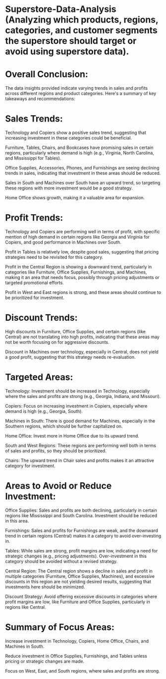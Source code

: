 # Superstore-Data-Analysis (Analyzing which products, regions, categories, and customer segments the superstore should target or avoid using superstore data).

# Overall Conclusion:

The data insights provided indicate varying trends in sales and profits across different regions and product categories. Here's a summary of key takeaways and recommendations:

# Sales Trends:

Technology and Copiers show a positive sales trend, suggesting that increasing investment in these categories could be beneficial.

Furniture, Tables, Chairs, and Bookcases have promising sales in certain regions, particularly where demand is high (e.g., Virginia, North Carolina, and Mississippi for Tables).

Office Supplies, Accessories, Phones, and Furnishings are seeing declining trends in sales, indicating that investment in these areas should be reduced.

Sales in South and Machines over South have an upward trend, so targeting these regions with more investment would be a good strategy.

Home Office shows growth, making it a valuable area for expansion.

# Profit Trends:

Technology and Copiers are performing well in terms of profit, with specific mention of high demand in certain regions like Georgia and Virginia for Copiers, and good performance in Machines over South.

Profit in Tables is relatively low, despite good sales, suggesting that pricing strategies need to be revisited for this category.

Profit in the Central Region is showing a downward trend, particularly in categories like Furniture, Office Supplies, Furnishings, and Machines, making it an area that needs focus, possibly through pricing 
adjustments or targeted promotional efforts.

Profit in West and East regions is strong, and these areas should continue to be prioritized for investment.

# Discount Trends:

High discounts in Furniture, Office Supplies, and certain regions (like Central) are not translating into high profits, indicating that these areas may not be worth focusing on for aggressive discounts.

Discount in Machines over technology, especially in Central, does not yield a good profit, suggesting that this strategy needs re-evaluation.

# Targeted Areas:

Technology: Investment should be increased in Technology, especially where the sales and profits are strong (e.g., Georgia, Indiana, and Missouri).

Copiers: Focus on increasing investment in Copiers, especially where demand is high (e.g., Georgia, South).

Machines in South: There is good demand for Machines, especially in the Southern regions, which should be further capitalized on.

Home Office: Invest more in Home Office due to its upward trend.

South and West Regions: These regions are performing well both in terms of sales and profits, so they should be prioritized.

Chairs: The upward trend in Chair sales and profits makes it an attractive category for investment.

# Areas to Avoid or Reduce Investment:

Office Supplies: Sales and profits are both declining, particularly in certain regions like Mississippi and South Carolina. Investment should be reduced in this area.

Furnishings: Sales and profits for Furnishings are weak, and the downward trend in certain regions (Central) makes it a category to avoid over-investing in.

Tables: While sales are strong, profit margins are low, indicating a need for strategic changes (e.g., pricing adjustments). Over-investment in this category should be avoided without a revised strategy.

Central Region: The Central region shows a decline in sales and profit in multiple categories (Furniture, Office Supplies, Machines), and excessive discounts in this region are not yielding desired results, suggesting that investments here should be minimized.

Discount Strategy: Avoid offering excessive discounts in categories where profit margins are low, like Furniture and Office Supplies, particularly in regions like Central.

# Summary of Focus Areas:

Increase investment in Technology, Copiers, Home Office, Chairs, and Machines in South.

Reduce investment in Office Supplies, Furnishings, and Tables unless pricing or strategic changes are made.

Focus on West, East, and South regions, where sales and profits are strong.

